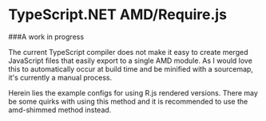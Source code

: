 TypeScript.NET AMD/Require.js
=============================

###A work in progress

The current TypeScript compiler does not make it easy to create merged JavaScript files that easily export to a single AMD module.
As I would love this to automatically occur at build time and be minified with a sourcemap, it's currently a manual process.

Herein lies the example configs for using R.js rendered versions.
There may be some quirks with using this method and it is recommended to use the amd-shimmed method instead.